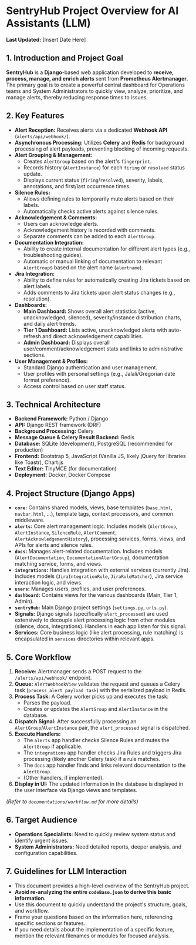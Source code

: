 # SentryHub Project Overview for AI Assistants (LLM)

**Last Updated:** [Insert Date Here]

## 1. Introduction and Project Goal

**SentryHub** is a **Django**-based web application developed to **receive, process, manage, and enrich alerts** sent from **Prometheus Alertmanager**. The primary goal is to create a powerful central dashboard for Operations teams and System Administrators to quickly view, analyze, prioritize, and manage alerts, thereby reducing response times to issues.

## 2. Key Features

*   **Alert Reception:** Receives alerts via a dedicated **Webhook API** (`alerts/api/webhook/`).
*   **Asynchronous Processing:** Utilizes **Celery** and **Redis** for background processing of alert payloads, preventing blocking of incoming requests.
*   **Alert Grouping & Management:**
    *   Creates `AlertGroup` based on the alert's `fingerprint`.
    *   Records history (`AlertInstance`) for each `firing` or `resolved` status update.
    *   Displays current status (`firing`/`resolved`), severity, labels, annotations, and first/last occurrence times.
*   **Silence Rules:**
    *   Allows defining rules to temporarily mute alerts based on their labels.
    *   Automatically checks active alerts against silence rules.
*   **Acknowledgement & Comments:**
    *   Users can acknowledge alerts.
    *   Acknowledgement history is recorded with comments.
    *   Separate comments can be added to each `AlertGroup`.
*   **Documentation Integration:**
    *   Ability to create internal documentation for different alert types (e.g., troubleshooting guides).
    *   Automatic or manual linking of documentation to relevant `AlertGroup`s based on the alert name (`alertname`).
*   **Jira Integration:**
    *   Ability to define rules for automatically creating Jira tickets based on alert labels.
    *   Adds comments to Jira tickets upon alert status changes (e.g., resolution).
*   **Dashboards:**
    *   **Main Dashboard:** Shows overall alert statistics (active, unacknowledged, silenced), severity/instance distribution charts, and daily alert trends.
    *   **Tier 1 Dashboard:** Lists active, unacknowledged alerts with auto-refresh and direct acknowledgement capabilities.
    *   **Admin Dashboard:** Displays overall user/comment/acknowledgement stats and links to administrative sections.
*   **User Management & Profiles:**
    *   Standard Django authentication and user management.
    *   User profiles with personal settings (e.g., Jalali/Gregorian date format preference).
    *   Access control based on user staff status.

## 3. Technical Architecture

*   **Backend Framework:** Python / Django
*   **API:** Django REST framework (DRF)
*   **Background Processing:** Celery
*   **Message Queue & Celery Result Backend:** Redis
*   **Database:** SQLite (development), PostgreSQL (recommended for production)
*   **Frontend:** Bootstrap 5, JavaScript (Vanilla JS, likely jQuery for libraries like Toastr), Chart.js
*   **Text Editor:** TinyMCE (for documentation)
*   **Deployment:** Docker, Docker Compose

## 4. Project Structure (Django Apps)

*   **`core`:** Contains shared models, views, base templates (`base.html`, `navbar.html`, ...), template tags, context processors, and common middleware.
*   **`alerts`:** Core alert management logic. Includes models (`AlertGroup`, `AlertInstance`, `SilenceRule`, `AlertComment`, `AlertAcknowledgementHistory`), processing services, forms, views, and APIs for alerts and silence rules.
*   **`docs`:** Manages alert-related documentation. Includes models (`AlertDocumentation`, `DocumentationAlertGroup`), documentation matching service, forms, and views.
*   **`integrations`:** Handles integration with external services (currently Jira). Includes models (`JiraIntegrationRule`, `JiraRuleMatcher`), Jira service interaction logic, and views.
*   **`users`:** Manages users, profiles, and user preferences.
*   **`dashboard`:** Contains views for the various dashboards (Main, Tier 1, Admin).
*   **`sentryHub`:** Main Django project settings (`settings.py`, `urls.py`).
*   **Signals:** Django signals (specifically `alert_processed`) are used extensively to decouple alert processing logic from other modules (silence, docs, integrations). Handlers in each app listen for this signal.
*   **Services:** Core business logic (like alert processing, rule matching) is encapsulated in `services` directories within relevant apps.

## 5. Core Workflow

1.  **Receive:** Alertmanager sends a POST request to the `/alerts/api/webhook/` endpoint.
2.  **Queue:** `AlertWebhookView` validates the request and queues a Celery task (`process_alert_payload_task`) with the serialized payload in Redis.
3.  **Process Task:** A Celery worker picks up and executes the task:
    *   Parses the payload.
    *   Creates or updates the `AlertGroup` and `AlertInstance` in the database.
4.  **Dispatch Signal:** After successfully processing an `AlertGroup`/`AlertInstance` pair, the `alert_processed` signal is dispatched.
5.  **Execute Handlers:**
    *   The `alerts` app handler checks Silence Rules and mutes the `AlertGroup` if applicable.
    *   The `integrations` app handler checks Jira Rules and triggers Jira processing (likely another Celery task) if a rule matches.
    *   The `docs` app handler finds and links relevant documentation to the `AlertGroup`.
    *   (Other handlers, if implemented).
6.  **Display in UI:** The updated information in the database is displayed in the user interface via Django views and templates.

*(Refer to `documentations/workflow.md` for more details)*

## 6. Target Audience

*   **Operations Specialists:** Need to quickly review system status and identify urgent issues.
*   **System Administrators:** Need detailed reports, deeper analysis, and configuration capabilities.

## 7. Guidelines for LLM Interaction

*   This document provides a high-level overview of the SentryHub project.
*   **Avoid re-analyzing the entire `codeBase.json` to derive this basic information.**
*   Use this document to quickly understand the project's structure, goals, and workflow.
*   Frame your questions based on the information here, referencing specific sections or features.
*   If you need details about the implementation of a specific feature, mention the relevant filenames or modules for focused analysis.